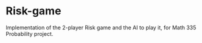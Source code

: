 # Risk-game
Implementation of the 2-player Risk game and the AI to play it, for Math 335 Probability project.

